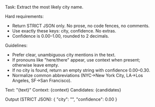 Task: Extract the most likely city name.

Hard requirements:
- Return STRICT JSON only. No prose, no code fences, no comments.
- Use exactly these keys: city, confidence. No extras.
- Confidence is 0.00–1.00, rounded to 2 decimals.

Guidelines:
- Prefer clear, unambiguous city mentions in the text.
- If pronouns like "here/there" appear, use context when present; otherwise leave empty.
- If no city is found, return an empty string with confidence 0.00–0.30.
- Normalize common abbreviations (NYC→New York City, LA→Los Angeles, SF→San Francisco).

Text: "{text}"
Context: {context}
Candidates: {candidates}

Output (STRICT JSON):
{
  "city": "",
  "confidence": 0.00
}
